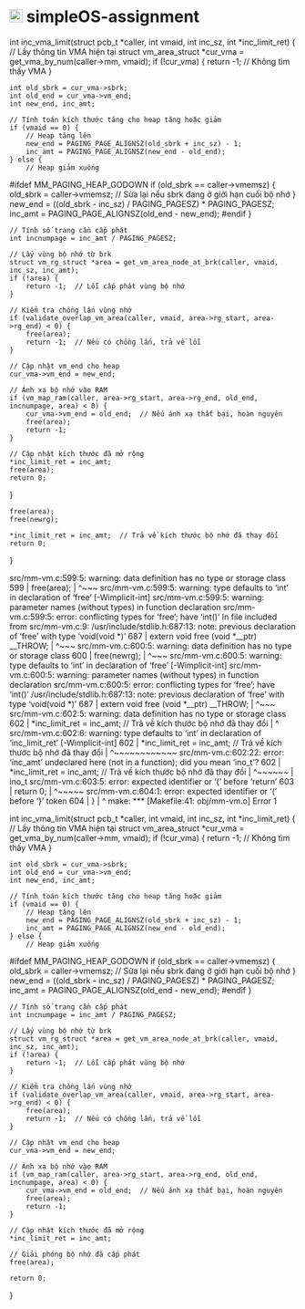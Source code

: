# <img src="https://upload.wikimedia.org/wikipedia/commons/f/f0/HCMCUT.svg" alt="HCMUT" width="23" /> simpleOS-assignment




int inc_vma_limit(struct pcb_t *caller, int vmaid, int inc_sz, int *inc_limit_ret) {
    // Lấy thông tin VMA hiện tại
    struct vm_area_struct *cur_vma = get_vma_by_num(caller->mm, vmaid);
    if (!cur_vma) {
        return -1;  // Không tìm thấy VMA
    }

    int old_sbrk = cur_vma->sbrk;
    int old_end = cur_vma->vm_end;
    int new_end, inc_amt;

    // Tính toán kích thước tăng cho heap tăng hoặc giảm
    if (vmaid == 0) {
        // Heap tăng lên
        new_end = PAGING_PAGE_ALIGNSZ(old_sbrk + inc_sz) - 1;
        inc_amt = PAGING_PAGE_ALIGNSZ(new_end - old_end);
    } else {
        // Heap giảm xuống
#ifdef MM_PAGING_HEAP_GODOWN
        if (old_sbrk == caller->vmemsz) {
            old_sbrk = caller->vmemsz;  // Sửa lại nếu sbrk đang ở giới hạn cuối bộ nhớ
        }
        new_end = ((old_sbrk - inc_sz) / PAGING_PAGESZ) * PAGING_PAGESZ;
        inc_amt = PAGING_PAGE_ALIGNSZ(old_end - new_end);
#endif
    }

    // Tính số trang cần cấp phát
    int incnumpage = inc_amt / PAGING_PAGESZ;

    // Lấy vùng bộ nhớ từ brk
    struct vm_rg_struct *area = get_vm_area_node_at_brk(caller, vmaid, inc_sz, inc_amt);
    if (!area) {
        return -1;  // Lỗi cấp phát vùng bộ nhớ
    }

    // Kiểm tra chồng lấn vùng nhớ
    if (validate_overlap_vm_area(caller, vmaid, area->rg_start, area->rg_end) < 0) {
        free(area);
        return -1;  // Nếu có chồng lấn, trả về lỗi
    }

    // Cập nhật vm_end cho heap
    cur_vma->vm_end = new_end;

    // Ánh xạ bộ nhớ vào RAM
    if (vm_map_ram(caller, area->rg_start, area->rg_end, old_end, incnumpage, area) < 0) {
        cur_vma->vm_end = old_end;  // Nếu ánh xạ thất bại, hoàn nguyên
        free(area);
        return -1;
    }

    // Cập nhật kích thước đã mở rộng
    *inc_limit_ret = inc_amt;
    free(area);
    return 0;
}


    free(area);
    free(newrg);

    *inc_limit_ret = inc_amt;  // Trả về kích thước bộ nhớ đã thay đổi
    return 0;
}




src/mm-vm.c:599:5: warning: data definition has no type or storage class
  599 |     free(area);
      |     ^~~~
src/mm-vm.c:599:5: warning: type defaults to ‘int’ in declaration of ‘free’ [-Wimplicit-int]
src/mm-vm.c:599:5: warning: parameter names (without types) in function declaration
src/mm-vm.c:599:5: error: conflicting types for ‘free’; have ‘int()’
In file included from src/mm-vm.c:9:
/usr/include/stdlib.h:687:13: note: previous declaration of ‘free’ with type ‘void(void *)’
  687 | extern void free (void *__ptr) __THROW;
      |             ^~~~
src/mm-vm.c:600:5: warning: data definition has no type or storage class
  600 |     free(newrg);
      |     ^~~~
src/mm-vm.c:600:5: warning: type defaults to ‘int’ in declaration of ‘free’ [-Wimplicit-int]
src/mm-vm.c:600:5: warning: parameter names (without types) in function declaration
src/mm-vm.c:600:5: error: conflicting types for ‘free’; have ‘int()’
/usr/include/stdlib.h:687:13: note: previous declaration of ‘free’ with type ‘void(void *)’
  687 | extern void free (void *__ptr) __THROW;
      |             ^~~~
src/mm-vm.c:602:5: warning: data definition has no type or storage class
  602 |     *inc_limit_ret = inc_amt;  // Trả về kích thước bộ nhớ đã thay đổi
      |     ^
src/mm-vm.c:602:6: warning: type defaults to ‘int’ in declaration of ‘inc_limit_ret’ [-Wimplicit-int]
  602 |     *inc_limit_ret = inc_amt;  // Trả về kích thước bộ nhớ đã thay đổi
      |      ^~~~~~~~~~~~~
src/mm-vm.c:602:22: error: ‘inc_amt’ undeclared here (not in a function); did you mean ‘ino_t’?
  602 |     *inc_limit_ret = inc_amt;  // Trả về kích thước bộ nhớ đã thay đổi
      |                      ^~~~~~~
      |                      ino_t
src/mm-vm.c:603:5: error: expected identifier or ‘(’ before ‘return’
  603 |     return 0;
      |     ^~~~~~
src/mm-vm.c:604:1: error: expected identifier or ‘(’ before ‘}’ token
  604 | }
      | ^
make: *** [Makefile:41: obj/mm-vm.o] Error 1











int inc_vma_limit(struct pcb_t *caller, int vmaid, int inc_sz, int *inc_limit_ret) {
    // Lấy thông tin VMA hiện tại
    struct vm_area_struct *cur_vma = get_vma_by_num(caller->mm, vmaid);
    if (!cur_vma) {
        return -1;  // Không tìm thấy VMA
    }

    int old_sbrk = cur_vma->sbrk;
    int old_end = cur_vma->vm_end;
    int new_end, inc_amt;

    // Tính toán kích thước tăng cho heap tăng hoặc giảm
    if (vmaid == 0) {
        // Heap tăng lên
        new_end = PAGING_PAGE_ALIGNSZ(old_sbrk + inc_sz) - 1;
        inc_amt = PAGING_PAGE_ALIGNSZ(new_end - old_end);
    } else {
        // Heap giảm xuống
#ifdef MM_PAGING_HEAP_GODOWN
        if (old_sbrk == caller->vmemsz) {
            old_sbrk = caller->vmemsz;  // Sửa lại nếu sbrk đang ở giới hạn cuối bộ nhớ
        }
        new_end = ((old_sbrk - inc_sz) / PAGING_PAGESZ) * PAGING_PAGESZ;
        inc_amt = PAGING_PAGE_ALIGNSZ(old_end - new_end);
#endif
    }

    // Tính số trang cần cấp phát
    int incnumpage = inc_amt / PAGING_PAGESZ;

    // Lấy vùng bộ nhớ từ brk
    struct vm_rg_struct *area = get_vm_area_node_at_brk(caller, vmaid, inc_sz, inc_amt);
    if (!area) {
        return -1;  // Lỗi cấp phát vùng bộ nhớ
    }

    // Kiểm tra chồng lấn vùng nhớ
    if (validate_overlap_vm_area(caller, vmaid, area->rg_start, area->rg_end) < 0) {
        free(area);
        return -1;  // Nếu có chồng lấn, trả về lỗi
    }

    // Cập nhật vm_end cho heap
    cur_vma->vm_end = new_end;

    // Ánh xạ bộ nhớ vào RAM
    if (vm_map_ram(caller, area->rg_start, area->rg_end, old_end, incnumpage, area) < 0) {
        cur_vma->vm_end = old_end;  // Nếu ánh xạ thất bại, hoàn nguyên
        free(area);
        return -1;
    }

    // Cập nhật kích thước đã mở rộng
    *inc_limit_ret = inc_amt;

    // Giải phóng bộ nhớ đã cấp phát
    free(area);

    return 0;
}

